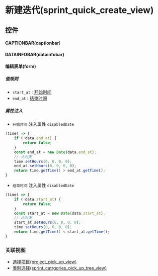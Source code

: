 # 新建迭代(sprint_quick_create_view)  <!-- {docsify-ignore-all} -->



## 控件
#### CAPTIONBAR(captionbar)
#### DATAINFOBAR(datainfobar)
#### 编辑表单(form)

##### 值规则
* `start_at` : [开始时间](index/value_rule_index)
* `end_at` : [结束时间](index/value_rule_index)

##### 属性注入
* `开始时间` 注入属性 `disabledDate`

```javascript
(time) => {
    if (!data.end_at) {
        return false;
    }
    const end_at = new Date(data.end_at);
    // 比对天
    time.setHours(0, 0, 0, 0);
    end_at.setHours(0, 0, 0, 0);
    return time.getTime() > end_at.getTime();
}
```

* `结束时间` 注入属性 `disabledDate`

```javascript
(time) => {
    if (!data.start_at) {
        return false;
    }
    const start_at = new Date(data.start_at);
    // 比对天
    start_at.setHours(0, 0, 0, 0);
    time.setHours(0, 0, 0, 0);
    return time.getTime() < start_at.getTime();
}
```


### 关联视图
  * [选择项目(project_pick_up_view)](app/view/project_pick_up_view)
  * [类别选择(sprint_catrgories_pick_up_tree_view)](app/view/sprint_catrgories_pick_up_tree_view)

<script>
 const { createApp } = Vue
  createApp({
    data() {
      return {

      }
    }
  }).use(ElementPlus).mount('#app')
</script>